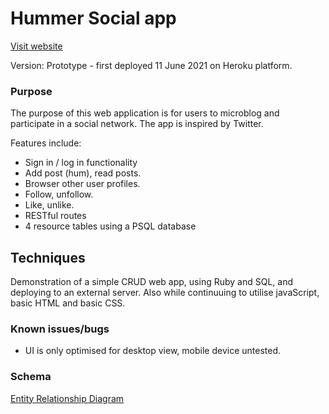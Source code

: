 # Hummer Social app

[Visit website](https://hummer-social.herokuapp.com/)

Version: Prototype - first deployed 11 June 2021 on Heroku platform.


### Purpose
The purpose of this web application is for users to microblog and participate in a social network. The app is inspired by Twitter. 

Features include:
- Sign in / log in functionality
- Add post (hum), read posts.
- Browser other user profiles.
- Follow, unfollow.
- Like, unlike.
- RESTful routes
- 4 resource tables using a PSQL database

## Techniques
Demonstration of a simple CRUD web app, using Ruby and SQL, and deploying to an external server. Also while continuuing to utilise javaScript, basic HTML and basic CSS.

### Known issues/bugs
- UI is only optimised for desktop view, mobile device untested.


### Schema
[Entity Relationship Diagram](erd.png)